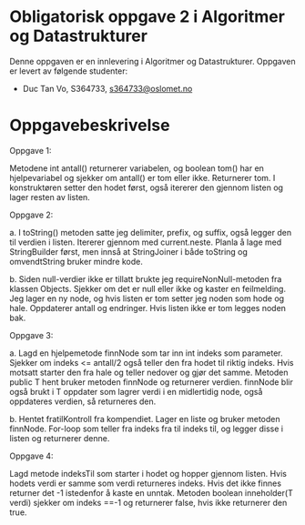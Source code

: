 # Obligatorisk oppgave 2 i Algoritmer og Datastrukturer

Denne oppgaven er en innlevering i Algoritmer og Datastrukturer. 
Oppgaven er levert av følgende studenter:

* Duc Tan Vo, S364733, s364733@oslomet.no

# Oppgavebeskrivelse

Oppgave 1:

Metodene int antall() returnerer variabelen, og boolean tom() har en hjelpevariabel og sjekker om antall() er tom eller ikke. Returnerer tom.
I konstruktøren setter den hodet først, også itererer den gjennom listen og lager resten av listen.

Oppgave 2:

a. I toString() metoden satte jeg delimiter, prefix, og suffix, også legger den til verdien i listen. Itererer gjennom med current.neste.
Planla å lage med StringBuilder først, men innså at StringJoiner i både toString og omvendtString bruker mindre kode.

b. Siden null-verdier ikke er tillatt brukte jeg requireNonNull-metoden fra klassen Objects. Sjekker om det er null eller ikke og kaster en feilmelding.
Jeg lager en ny node, og hvis listen er tom setter jeg noden som hode og hale. Oppdaterer antall og endringer.
Hvis listen ikke er tom legges noden bak.

Oppgave 3:

a. Lagd en hjelpemetode finnNode som tar inn int indeks som parameter. Sjekker om indeks <= antall/2 også teller den fra hodet til riktig indeks.
Hvis motsatt starter den fra hale og teller nedover og gjør det samme.
Metoden public T hent bruker metoden finnNode og returnerer verdien.
finnNode blir også brukt i T oppdater som lagrer verdi i en midlertidig node, også oppdateres verdien, så returneres den.

b. Hentet fratilKontroll fra kompendiet. Lager en liste og bruker metoden finnNode. For-loop som teller fra indeks fra til indeks til, og legger disse i listen og returnerer denne.

Oppgave 4:

Lagd metode indeksTil som starter i hodet og hopper gjennom listen. Hvis hodets verdi er samme som verdi returneres indeks. Hvis det ikke finnes returner det -1 istedenfor å kaste en unntak.
Metoden boolean inneholder(T verdi) sjekker om indeks ==-1 og returnerer false, hvis ikke returnerer den true.
